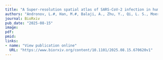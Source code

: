 ```yaml
---
title: "A Super-resolution spatial atlas of SARS-CoV-2 infection in human cells"
authors: "Andronov, L.#, Han, M.#, Balaji, A., Zhu, Y., Qi, L. S., Moerner, W. E. (#co-first author)"
journal: BioRxiv
pub_date: "2025-08-15"
image:
pdf:
pmid:
links:
- name: "View publication online"
  URL: "https://www.biorxiv.org/content/10.1101/2025.08.15.670620v1"
---
```

